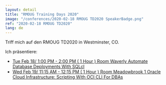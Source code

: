 ```yaml
---
layout: detail
title: "RMOUG Training Days 2020"
image: "/conferences/2020-02-18 RMOUG TD2020 SpeakerBadge.png"
ref: "2020-02-18 RMOUG TD2020"
lang: de
---
```


Triff mich auf den RMOUG TD2020 in Westminster, CO.

Ich präsentiere:

* [Tue Feb 18/ 1:00 PM - 2:00 PM  ( 1 Hour ) Room Waverly Automate Database Deployments With SQLcl](https://events.bizzabo.com/TD2020/agenda/session/192863)
* [Wed Feb 19/ 11:15 AM - 12:15 PM  ( 1 Hour ) Room Meadowbrook 1 Oracle Cloud Infrastructure: Scripting With OCI CLI For DBAs](https://events.bizzabo.com/TD2020/agenda/session/192908)




